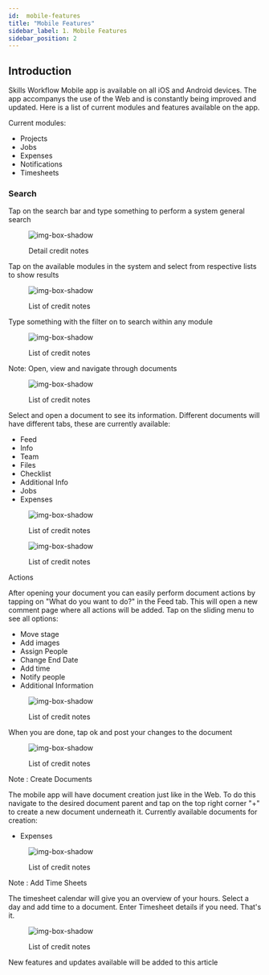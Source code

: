 ```yaml
---
id:  mobile-features
title: "Mobile Features"
sidebar_label: 1. Mobile Features
sidebar_position: 2
---
```


## Introduction

Skills Workflow Mobile app is available on all iOS and Android devices. The app accompanys the use of the Web and is constantly being improved and updated. Here is a list of current modules and features available on the app.

Current modules:

- Projects
- Jobs
- Expenses
- Notifications
- Timesheets

### Search

Tap on the search bar and type something to perform a system general search

<figure>

![img-box-shadow](/img/university/bills/bills-lesson2-1.png)
<figcaption>Detail credit notes</figcaption>
</figure>

Tap on the available modules in the system and select from respective lists to show results

<figure>

![img-box-shadow](/img/university/bills/bills-lesson2-1.png)
<figcaption>List of credit notes</figcaption>
</figure>


Type something with the filter on to search within any module
 
<figure>

![img-box-shadow](/img/university/bills/bills-lesson2-1.png)
<figcaption>List of credit notes</figcaption>
</figure>

Note: Open, view and navigate through documents

<figure>

![img-box-shadow](/img/university/bills/bills-lesson2-1.png)
<figcaption>List of credit notes</figcaption>
</figure>

Select and open a document to see its information. Different documents will have different tabs, these are currently available:

- Feed
- Info
- Team
- Files
- Checklist
- Additional Info
- Jobs
- Expenses

<figure>

![img-box-shadow](/img/university/bills/bills-lesson2-1.png)
<figcaption>List of credit notes</figcaption>
</figure>

<figure>

![img-box-shadow](/img/university/bills/bills-lesson2-1.png)
<figcaption>List of credit notes</figcaption>
</figure>

Actions

After opening your document you can easily perform document actions by tapping on "What do you want to do?" in the Feed tab. This will open a new comment page where all actions will be added. Tap on the sliding menu to see all options:

- Move stage
- Add images
- Assign People
- Change End Date
- Add time
- Notify people
- Additional Information

<figure>

![img-box-shadow](/img/university/bills/bills-lesson2-1.png)
<figcaption>List of credit notes</figcaption>
</figure>

When you are done, tap ok and post your changes to the document

<figure>

![img-box-shadow](/img/university/bills/bills-lesson2-1.png)
<figcaption>List of credit notes</figcaption>
</figure>

Note : Create Documents

The mobile app will have document creation just like in the Web. To do this navigate to the desired document parent and tap on the top right corner "+" to create a new document underneath it. Currently available documents for creation:

- Expenses 

<figure>

![img-box-shadow](/img/university/bills/bills-lesson2-1.png)
<figcaption>List of credit notes</figcaption>
</figure>

Note : Add Time Sheets

The timesheet calendar will give you an overview of your hours. Select a day and add time to a document. Enter Timesheet details if you need. That's it.

<figure>

![img-box-shadow](/img/university/bills/bills-lesson2-1.png)
<figcaption>List of credit notes</figcaption>
</figure>

New features and updates available will be added to this article
